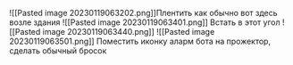![[Pasted image 20230119063202.png]]Плентить как обычно вот здесь возле здания
![[Pasted image 20230119063401.png]]
Встать в этот угол
![[Pasted image 20230119063440.png]]
![[Pasted image 20230119063501.png]]
Поместить иконку аларм бота на прожектор, сделать обычный бросок
